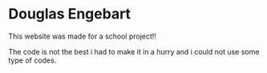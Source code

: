 # Douglas Engebart
This website was made for a school project!!

The code is not the best i had to make it in a hurry and i could not use some type of codes.

